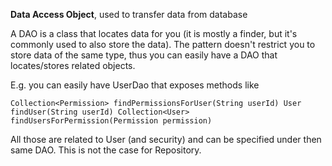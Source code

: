 **Data Access Object**, used to transfer data from database

A DAO is a class that locates data for you (it is mostly a finder, but it's commonly used to also store the data). The pattern doesn't restrict you to store data of the same type, thus you can easily have a DAO that locates/stores related objects.

E.g. you can easily have UserDao that exposes methods like

`Collection<Permission> findPermissionsForUser(String userId)
User findUser(String userId)
Collection<User> findUsersForPermission(Permission permission)`

All those are related to User (and security) and can be specified under then same DAO. This is not the case for Repository.